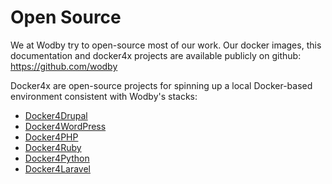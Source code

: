 # Open Source

We at Wodby try to open-source most of our work. Our docker images, this documentation and docker4x projects are available publicly on github: https://github.com/wodby

Docker4x are open-source projects for spinning up a local Docker-based environment consistent with Wodby's stacks:  

* [Docker4Drupal](https://github.com/wodby/docker4drupal)
* [Docker4WordPress](https://github.com/wodby/docker4wordpress)
* [Docker4PHP](https://github.com/wodby/docker4php)
* [Docker4Ruby](https://github.com/wodby/docker4ruby)
* [Docker4Python](https://github.com/wodby/docker4python) 
* [Docker4Laravel](https://github.com/wodby/docker4laravel) 
